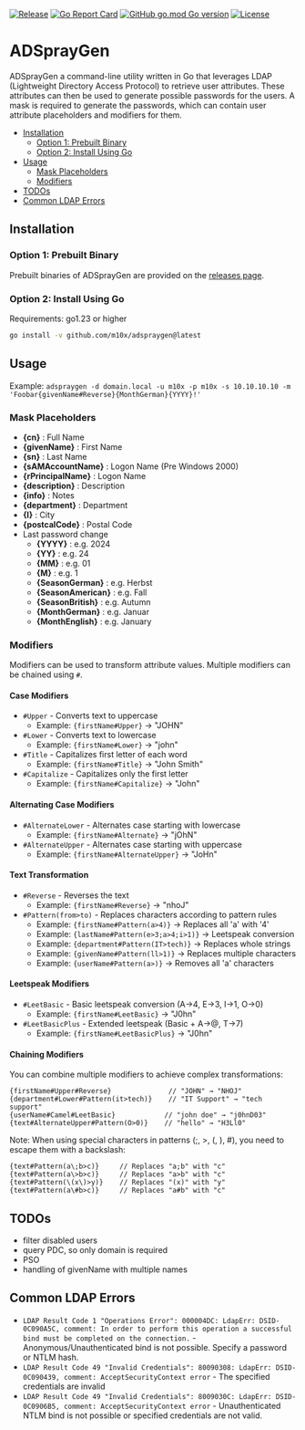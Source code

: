 [![Release](https://img.shields.io/github/release/m10x/adspraygen.svg?color=brightgreen)](https://github.com/m10x/adspraygen/releases/latest)
[![Go Report Card](https://goreportcard.com/badge/github.com/m10x/adspraygen)](https://goreportcard.com/report/github.com/m10x/adspraygen)
[![GitHub go.mod Go version](https://img.shields.io/github/go-mod/go-version/m10x/adspraygen)](https://golang.org/)
[![License](https://img.shields.io/badge/License-Apache%202.0-blue.svg)](https://www.apache.org/licenses/LICENSE-2.0)
# ADSprayGen

ADSprayGen a command-line utility written in Go that leverages LDAP (Lightweight Directory Access Protocol) to retrieve user attributes. These attributes can then be used to generate possible passwords for the users. A mask is required to generate the passwords, which can contain user attribute placeholders and modifiers for them.
- [Installation](#installation)
    - [Option 1: Prebuilt Binary](#option-1-prebuilt-binary)
    - [Option 2: Install Using Go](#option-2-install-using-go)
- [Usage](#usage)
    - [Mask Placeholders](#mask-placeholders)
    - [Modifiers](#modifiers)
- [TODOs](#todos)
- [Common LDAP Errors](#common-ldap-errors)


## Installation
### Option 1: Prebuilt Binary
Prebuilt binaries of ADSprayGen are provided on the [releases page](https://github.com/m10x/adspraygen/releases).
### Option 2: Install Using Go
Requirements: go1.23 or higher
```bash
go install -v github.com/m10x/adspraygen@latest
```

## Usage
Example: `adspraygen -d domain.local -u m10x -p m10x -s 10.10.10.10 -m 'Foobar{givenName#Reverse}{MonthGerman}{YYYY}!'`

### Mask Placeholders
- **{cn}** : Full Name
- **{givenName}** : First Name
- **{sn}** : Last Name
- **{sAMAccountName}** : Logon Name (Pre Windows 2000)
- **{rPrincipalName}** : Logon Name
- **{description}** : Description
- **{info}** : Notes
- **{department}** : Department
- **{I}** : City
- **{postcalCode}** : Postal Code
- Last password change
    - **{YYYY}** : e.g. 2024
    - **{YY}** : e.g. 24
    - **{MM}** : e.g. 01
    - **{M}** : e.g. 1
    - **{SeasonGerman}** : e.g. Herbst
    - **{SeasonAmerican}** : e.g. Fall
    - **{SeasonBritish}** : e.g. Autumn
    - **{MonthGerman}** : e.g. Januar
    - **{MonthEnglish}** : e.g. January

### Modifiers

Modifiers can be used to transform attribute values. Multiple modifiers can be chained using `#`.

#### Case Modifiers
- `#Upper` - Converts text to uppercase
  - Example: `{firstName#Upper}` → "JOHN"
- `#Lower` - Converts text to lowercase
  - Example: `{firstName#Lower}` → "john"
- `#Title` - Capitalizes first letter of each word
  - Example: `{firstName#Title}` → "John Smith"
- `#Capitalize` - Capitalizes only the first letter
  - Example: `{firstName#Capitalize}` → "John"


#### Alternating Case Modifiers
- `#AlternateLower` - Alternates case starting with lowercase
  - Example: `{firstName#Alternate}` → "jOhN"
- `#AlternateUpper` - Alternates case starting with uppercase
  - Example: `{firstName#AlternateUpper}` → "JoHn"

#### Text Transformation
- `#Reverse` - Reverses the text
  - Example: `{firstName#Reverse}` → "nhoJ"
- `#Pattern(from>to)` - Replaces characters according to pattern rules
  - Example: `{firstName#Pattern(a>4)}` → Replaces all 'a' with '4'
  - Example: `{lastName#Pattern(e>3;a>4;i>1)}` → Leetspeak conversion
  - Example: `{department#Pattern(IT>tech)}` → Replaces whole strings
  - Example: `{givenName#Pattern(ll>1)}` → Replaces multiple characters
  - Example: `{userName#Pattern(a>)}` → Removes all 'a' characters

#### Leetspeak Modifiers
- `#LeetBasic` - Basic leetspeak conversion (A->4, E->3, I->1, O->0)
  - Example: `{firstName#LeetBasic}` → "J0hn"
- `#LeetBasicPlus` - Extended leetspeak (Basic + A->@, T->7)
  - Example: `{firstName#LeetBasicPlus}` → "J0hn"

#### Chaining Modifiers
You can combine multiple modifiers to achieve complex transformations:
```
{firstName#Upper#Reverse}              // "JOHN" → "NHOJ"
{department#Lower#Pattern(it>tech)}    // "IT Support" → "tech support"
{userName#Camel#LeetBasic}            // "john doe" → "j0hnD03"
{text#AlternateUpper#Pattern(O>0)}    // "hello" → "H3Ll0"
```

Note: When using special characters in patterns (;, >, (, ), #), you need to escape them with a backslash:
```
{text#Pattern(a\;b>c)}     // Replaces "a;b" with "c"
{text#Pattern(a\>b>c)}     // Replaces "a>b" with "c"
{text#Pattern(\(x\)>y)}    // Replaces "(x)" with "y"
{text#Pattern(a\#b>c)}     // Replaces "a#b" with "c"
```

## TODOs
- filter disabled users
- query PDC, so only domain is required
- PSO
- handling of givenName with multiple names

## Common LDAP Errors
- `LDAP Result Code 1 "Operations Error": 000004DC: LdapErr: DSID-0C090A5C, comment: In order to perform this operation a successful bind must be completed on the connection.` - Anonymous/Unauthenticated bind is not possible. Specify a password or NTLM hash.
- `LDAP Result Code 49 "Invalid Credentials": 80090308: LdapErr: DSID-0C090439, comment: AcceptSecurityContext error` - The specified credentials are invalid
- `LDAP Result Code 49 "Invalid Credentials": 8009030C: LdapErr: DSID-0C0906B5, comment: AcceptSecurityContext error` - Unauthenticated NTLM bind is not possible or specified credentials are not valid.
